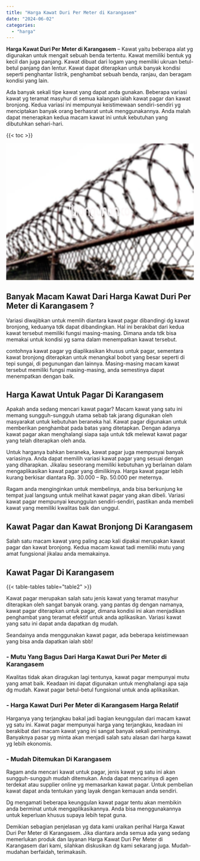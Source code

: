 ```yaml
---
title: "Harga Kawat Duri Per Meter di Karangasem"
date: "2024-06-02"
categories: 
  - "harga"
---
```


**Harga Kawat Duri Per Meter di Karangasem** – Kawat yaitu beberapa alat yg digunakan untuk mengait sebuah benda tertentu. Kawat memiliki bentuk yg kecil dan juga panjang. Kawat dibuat dari logam yang memiliki ukruan betul-betul panjang dan lentur. Kawat dapat diterapkan untuk banyak kondisi seperti penghantar listrik, penghambat sebuah benda, ranjau, dan beragam kondisi yang lain.

Ada banyak sekali tipe kawat yang dapat anda gunakan. Beberapa variasi kawat yg teramat masyhur di semua kalangan ialah kawat pagar dan kawat bronjong. Kedua variasi ini mempunyai keistimewaan sendiri-sendiri yg menciptakan banyak orang berhasrat untuk menggunakannya. Anda malah dapat menerapkan kedua macam kawat ini untuk kebutuhan yang dibutuhkan sehari-hari.

{{< toc >}}

![Harga Kawat Duri Per Meter di Karangasem](/images/jual-kawat-murah40.png)

## Banyak Macam Kawat Dari Harga Kawat Duri Per Meter di Karangasem ?

Variasi diwajibkan untuk memlih diantara kawat pagar dibandingi dg kawat bronjong, keduanya tdk dapat dibandingkan. Hal ini berakibat dari kedua kawat tersebut memiliki fungsi masing-masing. Dimana anda tdk bisa memakai untuk kondisi yg sama dalam menempatkan kawat tersebut.

contohnya kawat pagar yg diaplikasikan khusus untuk pagar, sementara kawat bronjong diterapkan untuk menangkal bobot yang besar seperti di tepi sungai, di pegunungan dan lainnya. Masing-masing macam kawat tersebut memiliki fungsi masing-masing, anda semestinya dapat menempatkan dengan baik.

## Harga Kawat Untuk Pagar Di Karangasem

Apakah anda sedang mencari kawat pagar? Macam kawat yang satu ini memang sungguh-sungguh utama sebab tak jarang digunakan oleh masyarakat untuk kebutuhan beraneka hal. Kawat pagar digunakan untuk memberikan penghambat pada batas yang ditetapkan. Dengan adanya kawat pagar akan menghalangi siapa saja untuk tdk melewat kawat pagar yang telah diterapkan oleh anda.

Untuk harganya bahkan beraneka, kawat pagar juga mempunyai banyak variasinya. Anda dapat memilih variasi kawat pagar yang sesuai dengan yang diharapkan. Jikalau seseorang memiliki kebutuhan yg berlainan dalam mengaplikasikan kawat pagar yang dimilikinya. Harga kawat pagar lebih kurang berkisar diantara Rp. 30.000 – Rp. 50.000 per meternya.

Ragam anda menginginkan untuk membelinya, anda bisa berkunjung ke tempat jual langsung untuk melihat kawat pagar yang akan dibeli. Variasi kawat pagar mempunyai keunggulan sendiri-sendiri, pastikan anda membeli kawat yang memiliki kwalitas baik dan unggul.

## Kawat Pagar dan Kawat Bronjong Di Karangasem

Salah satu macam kawat yang paling acap kali dipakai merupakan kawat pagar dan kawat bronjong. Kedua macam kawat tadi memiliki mutu yang amat fungsional jikalau anda memakainya.

## Kawat Pagar Di Karangasem

{{< table-tables table="table2" >}}

Kawat pagar merupakan salah satu jenis kawat yang teramat masyhur diterapkan oleh sangat banyak orang. yang pantas dg dengan namanya, kawat pagar diterapkan untuk pagar, dimana kondisi ini akan menjadikan penghambat yang teramat efektif untuk anda aplikasikan. Variasi kawat yang satu ini dapat anda dapatkan dg mudah.

Seandainya anda menggunakan kawat pagar, ada beberapa keistimewaan yang bisa anda dapatkan ialah sbb!

### \- Mutu Yang Bagus Dari Harga Kawat Duri Per Meter di Karangasem

Kwalitas tidak akan diragukan lagi tentunya, kawat pagar mempunyai mutu yang amat baik. Keadaan ini dapat digunakan untuk menghalangi apa saja dg mudah. Kawat pagar betul-betul fungsional untuk anda aplikasikan.

### \- Harga Kawat Duri Per Meter di Karangasem Harga Relatif

Harganya yang terjangkau bakal jadi bagian keunggulan dari macam kawat yg satu ini. Kawat pagar mempunyai harga yang terjangkau, keadaan ini berakibat dari macam kawat yang ini sangat banyak sekali peminatnya. Banyaknya pasar yg minta akan menjadi salah satu alasan dari harga kawat yg lebih ekonomis.

### \- Mudah Ditemukan Di Karangasem

Ragam anda mencari kawat untuk pagar, jenis kawat yg satu ini akan sungguh-sungguh mudah ditemukan. Anda dapat mencarinya di agen terdekat atau supplier online yg memasarkan kawat pagar. Untuk pembelian kawat dapat anda tentukan yang layak dengan kemauan anda sendiri.

Dg mengamati beberapa keunggulan kawat pagar tentu akan membikin anda berminat untuk mengaplikasikannya. Anda bisa menggunakannya untuk keperluan khusus supaya lebih tepat guna.

Demikian sebagian penjelasan yg data kami uraikan perihal Harga Kawat Duri Per Meter di Karangasem. Jika diantara anda semua ada yang sedang memerlukan produk dan layanan Harga Kawat Duri Per Meter di Karangasem dari kami, silahkan diskusikan dg kami sekarang juga. Mudah-mudahan berfaidah, terimakasih.
